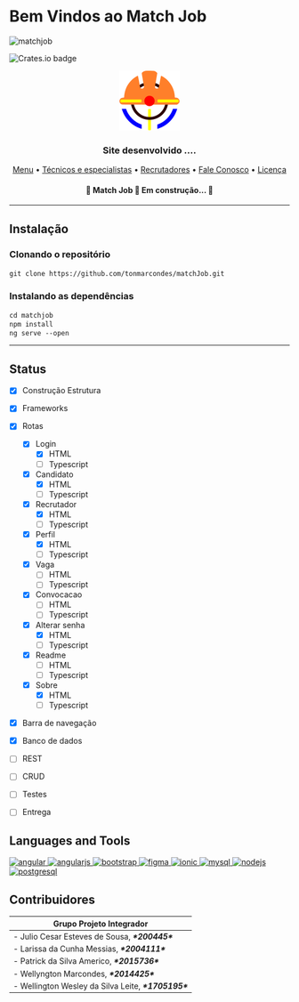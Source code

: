 # Bem Vindos ao Match Job

![matchjob](https://komarev.com/ghpvc/?username=matchjob&label=Profile%20views&color=0e75b6&style=flat)

<img alt="Crates.io badge" src="https://img.shields.io/badge/license-MIT%2FApache--2.0-blue">

<!-- ![logo](C:\Users\patri\Desktop\Trabalho Site\logo.png) -->
<p align="center"><img src="./src/assets/matchjob.png"></p>

<h3 align="center">Site desenvolvido ....</h3>

<p align="center">  <a href="#Menu">Menu</a> •  <a href="#Técnicos e especialistas">Técnicos e especialistas</a> •   <a href="#Recrutadores">Recrutadores</a> •   <a href="#Fale Conosco">Fale Conosco</a> •   <a href="#licenc-a">Licença</a> 

<h4 align="center">  🚧  Match Job 🚀 Em construção...  🚧 </h4>

---

## Instalação

### Clonando o repositório

```shell
git clone https://github.com/tonmarcondes/matchJob.git
```

### Instalando as dependências

```shell
cd matchjob
npm install
ng serve --open
````

---

## Status

- [x] Construção Estrutura
- [x] Frameworks
- [x] Rotas
  - [x] Login
    - [x] HTML
    - [ ] Typescript
  - [x] Candidato
    - [x] HTML
    - [ ] Typescript
  - [x] Recrutador
    - [x] HTML
    - [ ] Typescript
  - [x] Perfil
    - [x] HTML
    - [ ] Typescript
  - [x] Vaga
    - [ ] HTML
    - [ ] Typescript
  - [x] Convocacao
    - [ ] HTML
    - [ ] Typescript
  - [x] Alterar senha
    - [x] HTML
    - [ ] Typescript
  - [x] Readme
    - [ ] HTML
    - [ ] Typescript
  - [x] Sobre
    - [x] HTML
    - [ ] Typescript
- [x] Barra de navegação
- [x] Banco de dados
- [ ] REST 
- [ ] CRUD
- [ ] Testes
- [ ] Entrega


## Languages and Tools

<p align="left"> <a href="https://angular.io" target="_blank"> <img src="https://angular.io/assets/images/logos/angular/angular.svg" alt="angular" width="40" height="40"/> </a> <a href="https://angular.io" target="_blank"> <img src="https://raw.githubusercontent.com/devicons/devicon/master/icons/angularjs/angularjs-original-wordmark.svg" alt="angularjs" width="40" height="40"/> </a> <a href="https://getbootstrap.com" target="_blank"> <img src="https://raw.githubusercontent.com/devicons/devicon/master/icons/bootstrap/bootstrap-plain-wordmark.svg" alt="bootstrap" width="40" height="40"/> </a> <a href="https://www.figma.com/" target="_blank"> <img src="https://www.vectorlogo.zone/logos/figma/figma-icon.svg" alt="figma" width="40" height="40"/> </a> <a href="https://ionicframework.com" target="_blank"> <img src="https://upload.wikimedia.org/wikipedia/commons/d/d1/Ionic_Logo.svg" alt="ionic" width="40" height="40"/> </a> <a href="https://www.mysql.com/" target="_blank"> <img src="https://raw.githubusercontent.com/devicons/devicon/master/icons/mysql/mysql-original-wordmark.svg" alt="mysql" width="40" height="40"/> </a> <a href="https://nodejs.org" target="_blank"> <img src="https://raw.githubusercontent.com/devicons/devicon/master/icons/nodejs/nodejs-original-wordmark.svg" alt="nodejs" width="40" height="40"/> </a> <a href="https://www.postgresql.org" target="_blank"> <img src="https://raw.githubusercontent.com/devicons/devicon/master/icons/postgresql/postgresql-original-wordmark.svg" alt="postgresql" width="40" height="40"/> </a> </p>

## Contribuidores

| **Grupo Projeto Integrador**                          |
| ----------------------------------------------------- |
| - Julio Cesar Esteves de Sousa, ***\*200445\****      |
| - Larissa  da Cunha Messias, ***\*2004111\****        |
| - Patrick da Silva Americo, ***\*2015736\****         |
| - Wellyngton Marcondes, ***\*2014425\****             |
| - Wellington Wesley da Silva Leite, ***\*1705195\**** |
